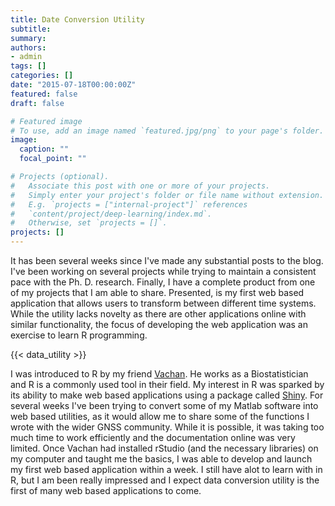 ```yaml
---
title: Date Conversion Utility
subtitle:
summary:
authors:
- admin
tags: []
categories: []
date: "2015-07-18T00:00:00Z"
featured: false
draft: false

# Featured image
# To use, add an image named `featured.jpg/png` to your page's folder.
image:
  caption: ""
  focal_point: ""

# Projects (optional).
#   Associate this post with one or more of your projects.
#   Simply enter your project's folder or file name without extension.
#   E.g. `projects = ["internal-project"]` references
#   `content/project/deep-learning/index.md`.
#   Otherwise, set `projects = []`.
projects: []
---
```


It has been several weeks since I've made any substantial posts to the blog. I've been working on several projects while trying to maintain a consistent pace with the Ph. D. research. Finally, I have a complete product from one of my projects that I am able to share. Presented, is my first web based application that allows users to transform between different time systems. While the utility lacks novelty as there are other applications online with similar functionality, the focus of developing the web application was an exercise to learn R programming.

{{< data_utility >}}

I was introduced to R by my friend [Vachan](https://www.linkedin.com/in/vachan-misir-75aa2821/).  He works as a Biostatistician and R is a commonly used tool in their field. My interest in R was sparked by its ability to make web based applications using a package called [Shiny](http://shiny.rstudio.com/). For several weeks I've been trying to convert some of my Matlab software into web based utilities, as it would allow me to share some of the functions I wrote with the wider GNSS community. While it is possible, it was taking too much time to work efficiently and the documentation online was very limited. Once Vachan had installed rStudio (and the necessary libraries) on my computer and taught me the basics, I was able to develop and launch my first web based application within a week. I still have alot to learn with in R, but I am been really impressed and I expect data conversion utility is the first of many web based applications to come.